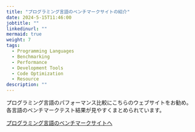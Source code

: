 ```yaml
---
title: "プログラミング言語のベンチマークサイトの紹介"
date: 2024-5-15T11:46:00
jobtitle: ""
linkedinurl: ""
mermaid: true
weight: 7
tags:
  - Programming Languages
  - Benchmarking
  - Performance
  - Development Tools
  - Code Optimization
  - Resource
description: ""
---
```


プログラミング言語のパフォーマンス比較にこちらのウェブサイトをお勧め。
各言語のベンチマークテスト結果が見やすくまとめられています。

[プログラミング言語のベンチマークサイトへ](https://programming-language-benchmarks.vercel.app/)
